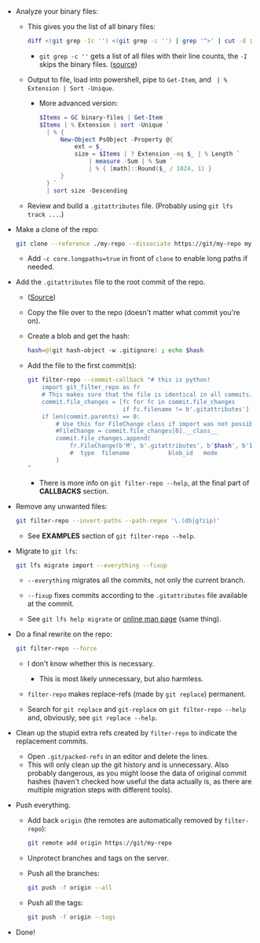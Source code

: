 - Analyze your binary files:

  - This gives you the list of all binary files:

    ```sh
    diff <(git grep -Ic '') <(git grep -c '') | grep '^>' | cut -d : -f 1 | cut -d ' ' -f 2-
    ```

    - `git grep -c ''` gets a list of all files with their line counts, the `-I` skips the binary files. ([source](https://stackoverflow.com/questions/30689384/find-all-binary-files-in-git-head))

  - Output to file, load into powershell, pipe to `Get-Item`, and ` | % Extension | Sort -Unique`.

    - More advanced version:

      ```ps1
      $Items = GC binary-files | Get-Item
      $Items | % Extension | sort -Unique `
        | % {
            New-Object PsObject -Property @{
                ext = $_
                size = $Items | ? Extension -eq $_ | % Length `
                    | measure -Sum | % Sum `
                    | % { [math]::Round($_ / 1024, 1) }
            }
        } `
        | sort size -Descending
      ```

  - Review and build a `.gitattributes` file. (Probably using `git lfs track ...`.)

- Make a clone of the repo:

  ```sh
  git clone --reference ./my-repo --dissociate https://git/my-repo my-repo-mig-1
  ```

  - Add `-c core.longpaths=true` in front of `clone` to enable long paths if needed.

- Add the `.gitattributes` file to the root commit of the repo.

  - ([Source](https://github.com/newren/git-filter-repo/blob/d8e858aeca643284e3a2f8a45e1476ec4d6f2920/contrib/filter-repo-demos/insert-beginning))

  - Copy the file over to the repo (doesn't matter what commit you're on).

  - Create a blob and get the hash:

    ```sh
    hash=@(git hash-object -w .gitignore) ; echo $hash
    ```

  - Add the file to the first commit(s):

    ```sh
    git filter-repo --commit-callback "# this is python!
        import git_filter_repo as fr
        # This makes sure that the file is identical in all commits.
        commit.file_changes = [fc for fc in commit.file_changes
                               if fc.filename != b'.gitattributes']
        if len(commit.parents) == 0:
            # Use this for FileChange class if import was not possible.
            #FileChange = commit.file_changes[0].__class__
            commit.file_changes.append(
                fr.FileChange(b'M', b'.gitattributes', b'$hash', b'100644')
                #  type  filename           blob_id   mode
            )
    "
    ```

    - There is more info on `git filter-repo --help`, at the final part of **CALLBACKS** section.

- Remove any unwanted files:

  ```sh
  git filter-repo --invert-paths --path-regex '\.(db|g?zip)'
  ```

  - See **EXAMPLES** section of `git filter-repo --help`.

- Migrate to `git lfs`:

  ```sh
  git lfs migrate import --everything --fixup
  ```

  - `--everything` migrates all the commits, not only the current branch.

  - `--fixup` fixes commits according to the `.gitattributes` file available at the commit.

  - See `git lfs help migrate` or [online man page](https://github.com/git-lfs/git-lfs/blob/main/docs/man/git-lfs-migrate.1.ronn) (same thing).

- Do a final rewrite on the repo:

  ```sh
  git filter-repo --force
  ```

  - I don't know whether this is necessary.

    - This is most likely unnecessary, but also harmless.

  - `filter-repo` makes replace-refs (made by `git replace`) permanent.

  - Search for `git replace` and `git-replace` on `git filter-repo --help` and, obviously, see `git replace --help`.

- Clean up the stupid extra refs created by `filter-repo` to indicate the replacement commits.

  - Open `.git/packed-refs` in an editor and delete the lines.
  - This will only clean up the git history and is unnecessary. Also probably dangerous, as you might loose the data of original commit hashes (haven't checked how useful the data actually is, as there are multiple migration steps with different tools).

- Push everything.

  - Add back `origin` (the remotes are automatically removed by `filter-repo`):

    ```sh
    git remote add origin https://git/my-repo
    ```

  - Unprotect branches and tags on the server.

  - Push all the branches:

    ```sh
    git push -f origin --all
    ```

  - Push all the tags:

    ```sh
    git push -f origin --tags
    ```

- Done!
